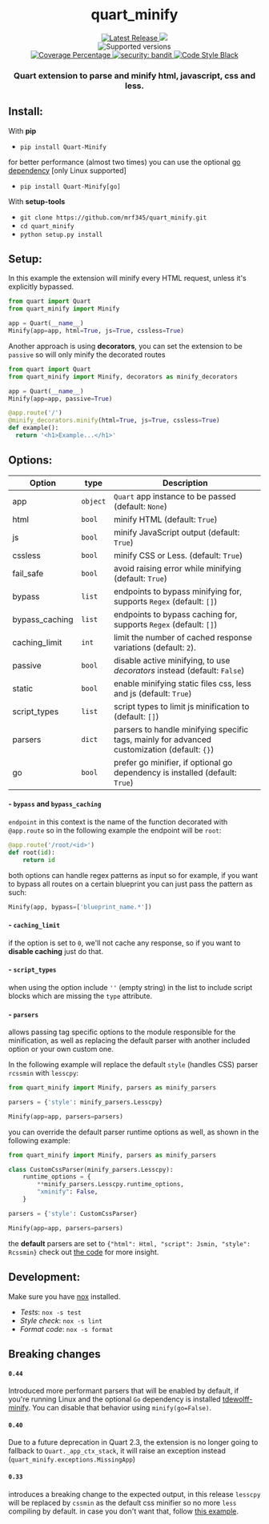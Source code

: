 <h1 align='center'> quart_minify </h1>
<p align='center'>
<a href='https://pypi.org/project/Quart-Minify/'>
    <img src='https://img.shields.io/github/v/tag/mrf345/quart_minify' alt='Latest Release' />
</a>
<a href='https://github.com/mrf345/quart_minify/actions/workflows/ci.yml'>
  <img src='https://github.com/mrf345/quart_minify/actions/workflows/ci.yml/badge.svg'>
</a>
<br />
<img src='https://img.shields.io/pypi/pyversions/quart_minify' alt='Supported versions' />
<br />
<a href='https://github.com/mrf345/quart_minify/actions/workflows/ci.yml'>
  <img src='https://img.shields.io/endpoint?url=https://gist.githubusercontent.com/mrf345/bc746d7bfe356b54fbb93b2ea5d0d2a4/raw/quart_minify__heads_master.json' alt='Coverage Percentage' />
</a>
<a href='https://github.com/PyCQA/bandit'>
  <img src='https://img.shields.io/badge/security-bandit-yellow.svg' alt='security: bandit' />
</a>
<a href='https://github.com/psf/black'>
    <img src='https://img.shields.io/badge/style-black-000000.svg' alt='Code Style Black' />
</a>
<br />
</p>

<h3 align='center'>Quart extension to parse and minify html, javascript, css and less.</h3>

## Install:

With **pip**

- `pip install Quart-Minify`

for better performance (almost two times) you can use the optional [go dependency](https://pypi.org/project/tdewolff-minify/) [only Linux supported]

- `pip install Quart-Minify[go]`

With **setup-tools**

- `git clone https://github.com/mrf345/quart_minify.git`
- `cd quart_minify`
- `python setup.py install`

## Setup:

In this example the  extension will minify every HTML request, unless it's explicitly bypassed.

```python
from quart import Quart
from quart_minify import Minify

app = Quart(__name__)
Minify(app=app, html=True, js=True, cssless=True)
```

Another approach is using **decorators**, you can set the extension to be `passive` so will only minify the decorated routes

```python
from quart import Quart
from quart_minify import Minify, decorators as minify_decorators

app = Quart(__name__)
Minify(app=app, passive=True)

@app.route('/')
@minify_decorators.minify(html=True, js=True, cssless=True)
def example():
  return '<h1>Example...</h1>'
```

## Options:


Option             | type     | Description
-------------------|----------|-------------
 app               | `object` | `Quart` app instance to be passed (default: `None`)
 html              | `bool`   | minify HTML (default: `True`)
 js                | `bool`   | minify JavaScript output (default: `True`)
 cssless           | `bool`   | minify CSS or Less. (default: `True`)
 fail_safe         | `bool`   | avoid raising error while minifying (default: `True`)
 bypass            | `list`   | endpoints to bypass minifying for, supports `Regex` (default: `[]`)
 bypass_caching    | `list`   | endpoints to bypass caching for, supports `Regex` (default: `[]`)
 caching_limit     | `int`    | limit the number of cached response variations (default: `2`).
 passive           | `bool`   | disable active minifying, to use *decorators* instead (default: `False`)
 static            | `bool`   | enable minifying static files css, less and js (default: `True`)
 script_types      | `list`   | script types to limit js minification to (default: `[]`)
 parsers           | `dict`   | parsers to handle minifying specific tags, mainly for advanced customization (default: `{}`)
 go                | `bool`   | prefer go minifier, if optional go dependency is installed (default: `True`)


#### - `bypass` and `bypass_caching`

`endpoint` in this context is the name of the function decorated with `@app.route`
so in the following example the endpoint will be `root`:

```python
@app.route('/root/<id>')
def root(id):
    return id
```

both options can handle regex patterns as input so for example, if you want to bypass all routes on a certain blueprint
you can just pass the pattern as such:

```python
Minify(app, bypass=['blueprint_name.*'])
```

#### - `caching_limit`

if the option is set to `0`, we'll not cache any response, so if you want to **disable caching** just do that.


#### - `script_types`

when using the option include `''` (empty string) in the list to include script blocks which are missing the `type` attribute.

#### - `parsers`

allows passing tag specific options to the module responsible for the minification, as well as replacing the default parser with another included option or your own custom one.

In the following example will replace the default `style` (handles CSS) parser `rcssmin` with `lesscpy`:

```python
from quart_minify import Minify, parsers as minify_parsers

parsers = {'style': minify_parsers.Lesscpy}

Minify(app=app, parsers=parsers)
```

you can override the default parser runtime options as well, as shown in the following example:

```python
from quart_minify import Minify, parsers as minify_parsers

class CustomCssParser(minify_parsers.Lesscpy):
    runtime_options = {
        **minify_parsers.Lesscpy.runtime_options,
        "xminify": False,
    }

parsers = {'style': CustomCssParser}

Minify(app=app, parsers=parsers)
```

the **default** parsers are set to `{"html": Html, "script": Jsmin, "style": Rcssmin}` check out [the code](https://github.com/mrf345/quart_minify/blob/master/quart_minify/parsers.py) for more insight.


## Development:
Make sure you have [nox](https://nox.thea.codes/en/stable/) installed.

- *Tests*: `nox -s test`
- *Style check*: `nox -s lint`
- *Format code*: `nox -s format`

## Breaking changes

#### `0.44`
Introduced more performant parsers that will be enabled by default, if you're running Linux and the optional `Go` dependency is installed [tdewolff-minify](https://pypi.org/project/tdewolff-minify/). You can disable that behavior using `minify(go=False)`.

#### `0.40`

Due to a future deprecation in Quart 2.3, the extension is no longer going to fallback to `Quart._app_ctx_stack`, it will raise an exception instead (`quart_minify.exceptions.MissingApp`)

#### `0.33`

introduces a breaking change to the expected output, in this release `lesscpy` will be replaced by `cssmin` as
the default css minifier so no more `less` compiling by default. in case you don't want that, follow [this example](https://github.com/mrf345/quart_minify#--parsers). 
